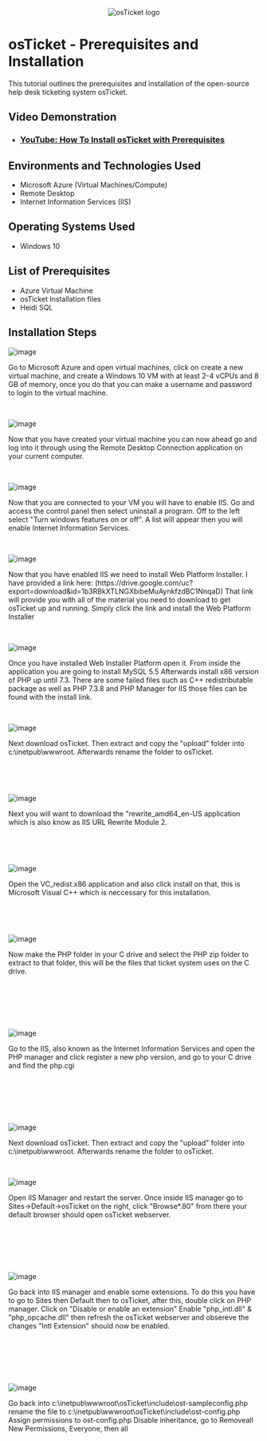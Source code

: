 <p align="center">
<img src="https://i.imgur.com/Clzj7Xs.png" alt="osTicket logo"/>
</p>

<h1>osTicket - Prerequisites and Installation</h1>
This tutorial outlines the prerequisites and installation of the open-source help desk ticketing system osTicket.<br />


<h2>Video Demonstration</h2>

- ### [YouTube: How To Install osTicket with Prerequisites](https://www.youtube.com)

<h2>Environments and Technologies Used</h2>

- Microsoft Azure (Virtual Machines/Compute)
- Remote Desktop
- Internet Information Services (IIS)

<h2>Operating Systems Used </h2>

- Windows 10</b> 

<h2>List of Prerequisites</h2>

- Azure Virtual Machine
- osTicket Installation files
- Heidi SQL


<h2>Installation Steps</h2>

<p>
  
![image](https://github.com/user-attachments/assets/e36639fa-fdc4-4fc4-9e73-b7095aa0ce64)

</p>
<p>
Go to Microsoft Azure and open virtual machines, click on create a new virtual machine, and create a Windows 10 VM with at least 2-4 vCPUs and 8 GB of memory, once you do that you can make a username and password to login to the virtual machine.


</p>
<br />

<p>
  
![image](https://github.com/user-attachments/assets/32d283f2-c764-47bd-a62d-85235ac98741)

</p>
<p>
Now that you have created your virtual machine you can now ahead go and log into it through using the Remote Desktop Connection application on your current computer.


</p>
<br />

<p>
  
![image](https://github.com/user-attachments/assets/ce9337e0-5194-4471-9881-a3b4e2e7f9ee)

</p>
<p>
Now that you are connected to your VM you will have to enable IIS. Go and access the control panel then select uninstall a program. Off to the left select "Turn windows features on or off". A list will appear then you will enable Internet Information Services.

</p>
<br />

<p>
  
![image](https://github.com/user-attachments/assets/c6dd7a4e-3f23-4b10-a00a-4e83bec4abea)

</p>
<p>
Now that you have enabled IIS we need to install Web Platform Installer. I have provided a link here: (https://drive.google.com/uc?export=download&id=1b3RBkXTLNGXbibeMuAynkfzdBC1NnqaD) That link will provide you with all of the material you need to download to get osTicket up and running. Simply click the link and install the Web Platform Installer
</p>
<br />

<p>
  
![image](https://github.com/user-attachments/assets/dc23632c-15cd-467c-98f1-0b04b4b7fac7)

</p>
<p>
Once you have installed Web Installer Platform open it. From inside the application you are going to install MySQL 5.5 Afterwards install x86 version of PHP up until 7.3. There are some failed files such as C++ redistributable package as well as PHP 7.3.8 and PHP Manager for IIS those files can be found with the install link.


</p>
<br />

<p>
  
![image](https://github.com/user-attachments/assets/3cb1f4b9-2864-49ae-9628-4da689697e3e)

</p>
<p>
Next download osTicket. Then extract and copy the "upload" folder into c:\inetpub\wwwroot. Afterwards rename the folder to osTicket.

</p>
<br />

</p>
<br />

<p>
  
![image](https://github.com/user-attachments/assets/c497ce84-d798-4feb-8896-137602abf115)

</p>
<p>
Next you will want to download the "rewrite_amd64_en-US application which is also know as IIS URL Rewrite Module 2.

</p>
<br />


</p>
<br />

<p>
  
![image](https://github.com/user-attachments/assets/ee167e8b-3771-4452-97a8-936656b8a9a5)

</p>
<p>
Open the VC_redist.x86 application and also click install on that, this is Microsoft Visual C++ which is neccessary for this installation.


</p>
<br />


</p>
<br />

<p>
  
![image](https://github.com/user-attachments/assets/5946e9f5-a803-489a-a80b-c79b49fc0b47)

</p>
<p>
Now make the PHP folder in your C drive and select the PHP zip folder to extract to that folder, this will be the files that ticket system uses on the C drive.

</p>
<br />


</p>
<br />


</p>
<br />

<p>
  
![image](https://github.com/user-attachments/assets/e26180a0-dc3c-4006-81e2-363648f092fe)

</p>
<p>
Go to the IIS, also known as the Internet Information Services and open the PHP manager and click register a new php version, and go to your C drive and find the php.cgi

</p>
<br />


</p>
<br />



</p>
<br />

<p>
  
![image](https://github.com/user-attachments/assets/cd4f8d16-1ea7-48a2-9e99-b60c14fdb87b)

</p>
<p>
Next download osTicket. Then extract and copy the "upload" folder into c:\inetpub\wwwroot. Afterwards rename the folder to osTicket.

</p>
<br />


<p>
  
![image](https://github.com/user-attachments/assets/351201ac-9f28-440c-9dfc-a541b1f10d18)

</p>
<p>
Open IIS Manager and restart the server. Once inside IIS manager go to Sites->Default->osTicket on the right, click "Browse*.80" from there your default browser should open osTicket webserver.

</p>
<br />


</p>
<br />


</p>
<br />

<p>
  
![image](https://github.com/user-attachments/assets/33079d22-d805-44e3-bd82-377d56373d5b)

</p>
<p>
Go back into IIS manager and enable some extensions. To do this you have to go to Sites then Default then to osTicket, after this, double click on PHP manager. Click on "Disable or enable an extension" Enable "php_intl.dll" & "php_opcache.dll" then refresh the osTicket webserver and obsereve the changes "Intl Extension" should now be enabled.



</p>
<br />


</p>
<br />


</p>
<br />

<p>
  
![image](https://github.com/user-attachments/assets/91eb4439-adbc-450c-944a-b9166204c59c)

</p>
<p>
Go back into c:\inetpub\wwwroot\osTicket\include\ost-sampleconfig.php rename the file to c:\inetpub\wwwroot\osTicket\include\ost-config.php Assign permissions to ost-config.php Disable inheritance, go to Removeall New Permissions, Everyone, then all
</p>
<br />
